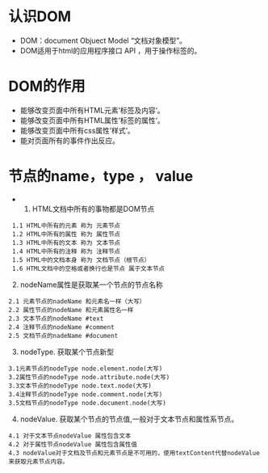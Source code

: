 # 认识DOM
- DOM：document Objuect Model “文档对象模型”。
- DOM适用于html的应用程序接口 API ，用于操作标签的。

# DOM的作用 
- 能够改变页面中所有HTML元素’标签及内容‘。
- 能够改变页面中所有HTML属性’标签的属性‘。
- 能够改变页面中所有css属性’样式‘。
- 能对页面所有的事件作出反应。

# 节点的name，type ， value
- 1. HTML文档中所有的事物都是DOM节点
```
 1.1 HTML中所有的元素 称为 元素节点
 1.2 HTML中所有的属性 称为 属性节点
 1.3 HTML中所有的文本 称为 文本节点
 1.4 HTML中所有的注释 称为 注释节点
 1.5 HTML中的文档本身 称为 文档节点（根节点）
 1.6 HTML文档中的空格或者换行也是节点 属于文本节点
```
2. nodeName属性是获取某一个节点的节点名称
```
2.1 元素节点的nadeName 和元素名一样（大写）
2.2 属性节点的nodeName 和元素属性名一样
2.3 文本节点的nodeName #text
2.4 注释节点的nodeName #comment
2.5 文档节点的nadeName #document
```
3. nodeType. 获取某个节点新型
```
3.1元素节点的nodeType node.element.node(大写)
3.2属性节点的nodeType node.attribute.node(大写)
3.3文本节点的nodeType node.text.node(大写)
3.4注释节点的nodeType node.comment.node(大写)
3.5文档节点的nodeType node.document.node(大写)
```
4. nodeValue. 获取某个节点的节点值,一般对于文本节点和属性系节点。
```
4.1 对于文本节点nodeValue 属性包含文本
4.2 对于属性节点nodeValue 属性包含属性值
4.3 nodeValue对于文档及节点和元素节点是不可用的，使用textContent代替nodeValue来获取元素节点内容。
```
